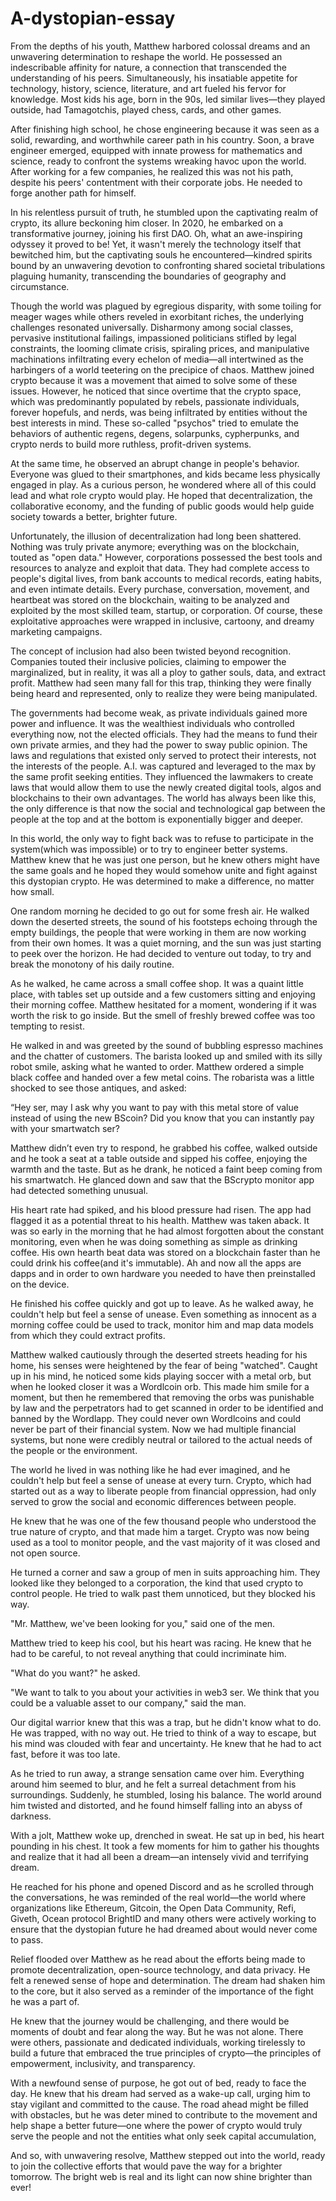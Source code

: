 # A-dystopian-essay

From the depths of his youth, Matthew harbored colossal dreams and an unwavering determination to reshape the world. He possessed an indescribable affinity for nature, a connection that transcended the understanding of his peers. Simultaneously, his insatiable appetite for technology, history, science, literature, and art fueled his fervor for knowledge. Most kids his age, born in the 90s, led similar lives—they played outside, had Tamagotchis, played chess, cards, and other games.

After finishing high school, he chose engineering because it was seen as a solid, rewarding, and worthwhile career path in his country. Soon, a brave engineer emerged, equipped with innate prowess for mathematics and science, ready to confront the systems wreaking havoc upon the world. After working for a few companies, he realized this was not his path, despite his peers' contentment with their corporate jobs. He needed to forge another path for himself.

In his relentless pursuit of truth, he stumbled upon the captivating realm of crypto, its allure beckoning him closer. In 2020, he embarked on a transformative journey, joining his first DAO. Oh, what an awe-inspiring odyssey it proved to be! Yet, it wasn't merely the technology itself that bewitched him, but the captivating souls he encountered—kindred spirits bound by an unwavering devotion to confronting shared societal tribulations plaguing humanity, transcending the boundaries of geography and circumstance.

Though the world was plagued by egregious disparity, with some toiling for meager wages while others reveled in exorbitant riches, the underlying challenges resonated universally. Disharmony among social classes, pervasive institutional failings, impassioned politicians stifled by legal constraints, the looming climate crisis, spiraling prices, and manipulative machinations infiltrating every echelon of media—all intertwined as the harbingers of a world teetering on the precipice of chaos. Matthew joined crypto because it was a movement that aimed to solve some of these issues. However, he noticed that since overtime that the crypto space, which was predominantly populated by rebels, passionate individuals, forever hopefuls, and nerds, was being infiltrated by entities without the best interests in mind. These so-called "psychos" tried to emulate the behaviors of authentic regens, degens, solarpunks, cypherpunks, and crypto nerds to build more ruthless, profit-driven systems.

At the same time, he observed an abrupt change in people's behavior. Everyone was glued to their smartphones, and kids became less physically engaged in play. As a curious person, he wondered where all of this could lead and what role crypto would play. He hoped that decentralization, the collaborative economy, and the funding of public goods would help guide society towards a better, brighter future.

Unfortunately, the illusion of decentralization had long been shattered. Nothing was truly private anymore; everything was on the blockchain, touted as "open data." However, corporations possessed the best tools and resources to analyze and exploit that data. They had complete access to people's digital lives, from bank accounts to medical records, eating habits, and even intimate details. Every purchase, conversation, movement, and heartbeat was stored on the blockchain, waiting to be analyzed and exploited by the most skilled team, startup, or corporation. Of course, these exploitative approaches were wrapped in inclusive, cartoony, and dreamy marketing campaigns.

The concept of inclusion had also been twisted beyond recognition. Companies touted their inclusive policies, claiming to empower the marginalized, but in reality, it was all a ploy to gather souls, data, and extract profit. Matthew had seen many fall for this trap, thinking they were finally being heard and represented, only to realize they were being manipulated.

The governments had become weak, as private individuals gained more power and influence. It was the wealthiest individuals who controlled everything now, not the elected officials. They had the means to fund their own private armies, and they had the power to sway public opinion. The laws and regulations that existed only served to protect their interests, not the interests of the people. A.I. was captured and leveraged to the max by the same profit seeking entities. They influenced the lawmakers to create laws that would allow them to use the newly created digital tools, algos and blockchains to their own advantages. The world has always been like this, the only difference is that now the social and technological gap between the people at the top and at the bottom is exponentially bigger and deeper.

In this world, the only way to fight back was to refuse to participate in the system(which was impossible) or to try to engineer better systems. Matthew knew that he was just one person, but he knew others might have the same goals and he hoped they would somehow unite and fight against this dystopian crypto. He was determined to make a difference, no matter how small.

One random morning he decided to go out for some fresh air. He walked down the deserted streets, the sound of his footsteps echoing through the empty buildings, the people that were working in them are now working from their own homes. It was a quiet morning, and the sun was just starting to peek over the horizon. He had decided to venture out today, to try and break the monotony of his daily routine.

As he walked, he came across a small coffee shop. It was a quaint little place, with tables set up outside and a few customers sitting and enjoying their morning coffee. Matthew hesitated for a moment, wondering if it was worth the risk to go inside. But the smell of freshly brewed coffee was too tempting to resist.

He walked in and was greeted by the sound of bubbling espresso machines and the chatter of customers. The barista looked up and smiled with its silly robot smile, asking what he wanted to order. Matthew ordered a simple black coffee and handed over a few metal coins. The robarista was a little shocked to see those antiques, and asked:

“Hey ser, may I ask why you want to pay with this metal store of value instead of using the new BScoin? Did you know that you can instantly pay with your smartwatch ser?

Matthew didn’t even try to respond, he grabbed his coffee, walked outside and he took a seat at a table outside and sipped his coffee, enjoying the warmth and the taste. But as he drank, he noticed a faint beep coming from his smartwatch. He glanced down and saw that the BScrypto monitor app had detected something unusual.

His heart rate had spiked, and his blood pressure had risen. The app had flagged it as a potential threat to his health. Matthew was taken aback. It was so early in the morning that he had almost forgotten about the constant monitoring, even when he was doing something as simple as drinking coffee. His own hearth beat data was stored on a blockchain faster than he could drink his coffee(and it's immutable). Ah and now all the apps are dapps and in order to own hardware you needed to have then preinstalled on the device.

He finished his coffee quickly and got up to leave. As he walked away, he couldn't help but feel a sense of unease. Even something as innocent as a morning coffee could be used to track, monitor him and map data models from which they could extract profits.

Matthew walked cautiously through the deserted streets heading for his home, his senses were heightened by the fear of being "watched". Caught up in his mind, he noticed some kids playing soccer with a metal orb, but when he looked closer it was a Wordlcoin orb. This made him smile for a moment, but then he remembered that removing the orbs was punishable by law and the perpetrators had to get scanned in order to be identified and banned by the Wordlapp. They could never own Wordlcoins and could never be part of their financial system. Now we had multiple financial systems, but none were credibly neutral or tailored to the actual needs of the people or the environment.

The world he lived in was nothing like he had ever imagined, and he couldn't help but feel a sense of unease at every turn. Crypto, which had started out as a way to liberate people from financial oppression, had only served to grow the social and economic differences between people.

He knew that he was one of the few thousand people who understood the true nature of crypto, and that made him a target. Crypto was now being used as a tool to monitor people, and the vast majority of it was closed and not open source.

He turned a corner and saw a group of men in suits approaching him. They looked like they belonged to a corporation, the kind that used crypto to control people. He tried to walk past them unnoticed, but they blocked his way.

"Mr. Matthew, we've been looking for you," said one of the men.

Matthew tried to keep his cool, but his heart was racing. He knew that he had to be careful, to not reveal anything that could incriminate him.

"What do you want?" he asked.

"We want to talk to you about your activities in web3 ser. We think that you could be a valuable asset to our company," said the man.

Our digital warrior knew that this was a trap, but he didn't know what to do. He was trapped, with no way out. He tried to think of a way to escape, but his mind was clouded with fear and uncertainty. He knew that he had to act fast, before it was too late.

As he tried to run away, a strange sensation came over him. Everything around him seemed to blur, and he felt a surreal detachment from his surroundings. Suddenly, he stumbled, losing his balance. The world around him twisted and distorted, and he found himself falling into an abyss of darkness.

With a jolt, Matthew woke up, drenched in sweat. He sat up in bed, his heart pounding in his chest. It took a few moments for him to gather his thoughts and realize that it had all been a dream—an intensely vivid and terrifying dream.

He reached for his phone and opened Discord and as he scrolled through the conversations, he was reminded of the real world—the world where organizations like Ethereum, Gitcoin, the Open Data Community, Refi, Giveth, Ocean protocol BrightID and many others were actively working to ensure that the dystopian future he had dreamed about would never come to pass.

Relief flooded over Matthew as he read about the efforts being made to promote decentralization, open-source technology, and data privacy. He felt a renewed sense of hope and determination. The dream had shaken him to the core, but it also served as a reminder of the importance of the fight he was a part of.

He knew that the journey would be challenging, and there would be moments of doubt and fear along the way. But he was not alone. There were others, passionate and dedicated individuals, working tirelessly to build a future that embraced the true principles of crypto—the principles of empowerment, inclusivity, and transparency.

With a newfound sense of purpose, he got out of bed, ready to face the day. He knew that his dream had served as a wake-up call, urging him to stay vigilant and committed to the cause. The road ahead might be filled with obstacles, but he was deter mined to contribute to the movement and help shape a better future—one where the power of crypto would truly serve the people and not the entities what only seek capital accumulation,

And so, with unwavering resolve, Matthew stepped out into the world, ready to join the collective efforts that would pave the way for a brighter tomorrow. The bright web is real and its light can now shine brighter than ever!
